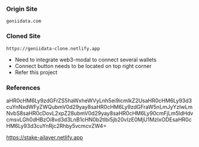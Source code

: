 ### Origin Site

    geniidata.com

### Cloned Site

    https://geniidata-clone.netlify.app

- Need to integrate web3-modal to connect several wallets
- Connect button needs to be located on top right corner
- Refer this project

### References

aHR0cHM6Ly9zdGFrZS5haWxheWVyLnh5ei9icmlkZ2UsaHR0cHM6Ly93d3cuYnNxdWFyZWQubmV0d29yay8saHR0cHM6Ly9zdGFraW5nLmJyYzIwLmNvbS8saHR0cDovL2xpZ28ubmV0d29yay8saHR0cHM6Ly90cmFjLm5ldHdvcmsvLGh0dHBzOi8vd3d3LnB1cHN0b2tlbi5jb20vIzE0MjU1MzIxODEsaHR0cHM6Ly93d3cuYnRjc2Rhby5vcmcvZW4=

https://stake-ailayer.netlify.app